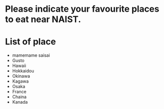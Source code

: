 # Please indicate your favourite places to eat near NAIST.

# List of place
- mamemame saisai
- Gusto
- Hawaii
- Hokkaidou
- Okinawa
- Kagawa
- Osaka
- France
- Chaina
- Kanada
